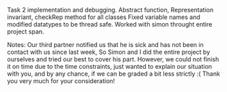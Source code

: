 Task 2 implementation and debugging. Abstract function, Representation invariant, checkRep method for all classes 
Fixed variable names and modified datatypes to be thread safe.
Worked with simon throught entire project span.

Notes: Our third partner notified us that he is sick and has not been in contact with us since last week,
       So Simon and I did the entire project by ourselves and tried our best to cover his part. 
       However, we could not finish it on time due to the time constraints, just wanted to explain our situation with you,
       and by any chance, if we can be graded a bit less strictly :(
       Thank you very much for your consideration!

